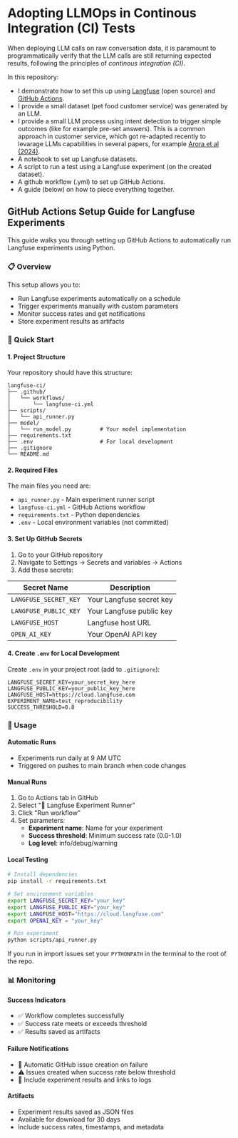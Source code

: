 # Adopting LLMOps in Continous Integration (CI) Tests

When deploying LLM calls on raw conversation data, it is paramount to programmatically verify that the LLM calls are still returning expected results, following the principles of _continous integration (CI)_. 

In this repository: 
- I demonstrate how to set this up using [Langfuse](https://langfuse.com/docs/datasets/overview) (open source) and [GitHub Actions](https://github.com/features/actions). 
- I provide a small dataset (pet food customer service) was generated by an LLM.
- I provide a small LLM process using intent detection to trigger simple outcomes (like for example pre-set answers). This is a common approach in customer service, which got re-adapted recently to levarage LLMs capabilities in several papers, for example [Arora et al (2024)](https://www.amazon.science/publications/intent-detection-in-the-age-of-llms).
- A notebook to set up Langfuse datasets.
- A script to run a test using a Langfuse experiment (on the created dataset).
- A github workflow (.yml) to set up GitHub Actions.
- A guide (below) on how to piece everything together.

## GitHub Actions Setup Guide for Langfuse Experiments

This guide walks you through setting up GitHub Actions to automatically run Langfuse experiments using Python.

### 📋 Overview

This setup allows you to:

- Run Langfuse experiments automatically on a schedule
- Trigger experiments manually with custom parameters
- Monitor success rates and get notifications
- Store experiment results as artifacts

### 🚀 Quick Start

#### 1. Project Structure

Your repository should have this structure:

```
langfuse-ci/
├── .github/
│   └── workflows/
│       └── langfuse-ci.yml
├── scripts/
│   └── api_runner.py
├── model/
│   └── run_model.py         # Your model implementation
├── requirements.txt
├── .env                     # For local development
├── .gitignore
└── README.md
```

#### 2. Required Files

The main files you need are:

- `api_runner.py` - Main experiment runner script
- `langfuse-ci.yml` - GitHub Actions workflow
- `requirements.txt` - Python dependencies
- `.env` - Local environment variables (not committed)

#### 3. Set Up GitHub Secrets

1. Go to your GitHub repository
2. Navigate to Settings → Secrets and variables → Actions
3. Add these secrets:

| Secret Name | Description |
|-------------|-------------|
| `LANGFUSE_SECRET_KEY` | Your Langfuse secret key |
| `LANGFUSE_PUBLIC_KEY` | Your Langfuse public key |
| `LANGFUSE_HOST` | Langfuse host URL |
| `OPEN_AI_KEY` | Your OpenAI API key |

#### 4. Create `.env` for Local Development

Create `.env` in your project root (add to `.gitignore`):

```env
LANGFUSE_SECRET_KEY=your_secret_key_here
LANGFUSE_PUBLIC_KEY=your_public_key_here
LANGFUSE_HOST=https://cloud.langfuse.com
EXPERIMENT_NAME=test_reproducibility
SUCCESS_THRESHOLD=0.8
```

### 🎯 Usage

#### Automatic Runs

- Experiments run daily at 9 AM UTC
- Triggered on pushes to main branch when code changes

#### Manual Runs

1. Go to Actions tab in GitHub
2. Select "🧪 Langfuse Experiment Runner"
3. Click "Run workflow"
4. Set parameters:
   - **Experiment name**: Name for your experiment
   - **Success threshold**: Minimum success rate (0.0-1.0)
   - **Log level**: info/debug/warning

#### Local Testing

```bash
# Install dependencies
pip install -r requirements.txt

# Set environment variables
export LANGFUSE_SECRET_KEY="your_key"
export LANGFUSE_PUBLIC_KEY="your_key" 
export LANGFUSE_HOST="https://cloud.langfuse.com"
export OPENAI_KEY = "your_key"

# Run experiment
python scripts/api_runner.py
```

If you run in import issues set your `PYTHONPATH` in the terminal to the root of the repo.

### 📊 Monitoring

#### Success Indicators

- ✅ Workflow completes successfully
- ✅ Success rate meets or exceeds threshold
- ✅ Results saved as artifacts

#### Failure Notifications

- 🚨 Automatic GitHub issue creation on failure
- ⚠️ Issues created when success rate below threshold
- 📧 Include experiment results and links to logs

#### Artifacts

- Experiment results saved as JSON files
- Available for download for 30 days
- Include success rates, timestamps, and metadata